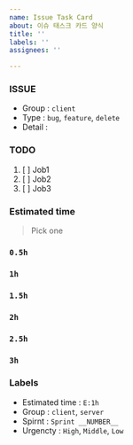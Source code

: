 ```yaml
---
name: Issue Task Card
about: 이슈 태스크 카드 양식
title: ''
labels: ''
assignees: ''

---
```


### ISSUE
- Group : `client`
- Type : `bug`, `feature`, `delete`
- Detail : 

### TODO
1. [ ] Job1
2. [ ] Job2
3. [ ] Job3

### Estimated time
> Pick one
### `0.5h`
### `1h`
### `1.5h`
### `2h`
### `2.5h`
### `3h`

### Labels
- Estimated time : `E:1h`
- Group : `client`, `server`
- Spirnt : `Sprint __NUMBER__`
- Urgencty : `High`, `Middle`, `Low`
